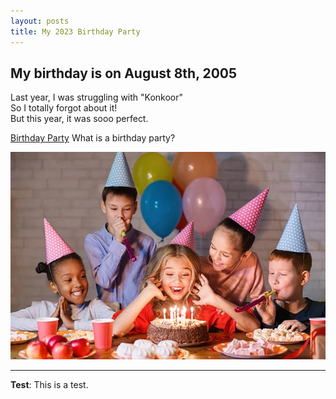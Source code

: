 ```yaml
---
layout: posts
title: My 2023 Birthday Party
---
```


## My birthday is on August 8th, 2005
Last year, I was struggling with "Konkoor"   
So I totally forgot about it!   
But this year, it was sooo perfect.   

[Birthday Party](https://en.wikipedia.org/wiki/Birthday_Party)
What is a birthday party?



![alt text](../assets/images/birthday.webp "A birthday")

---
**Test**: This is a test.
